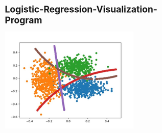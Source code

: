 # Logistic-Regression-Visualization-Program

<img src="https://github.com/Sharada001/Logistic-Regression-Visualization-Program/blob/fb2073fd70194e36e860c60ed9534fbcb9e5e5ba/Screenshots/Screenshot_1%20(2).jpg"  width="80%" height="30%">
